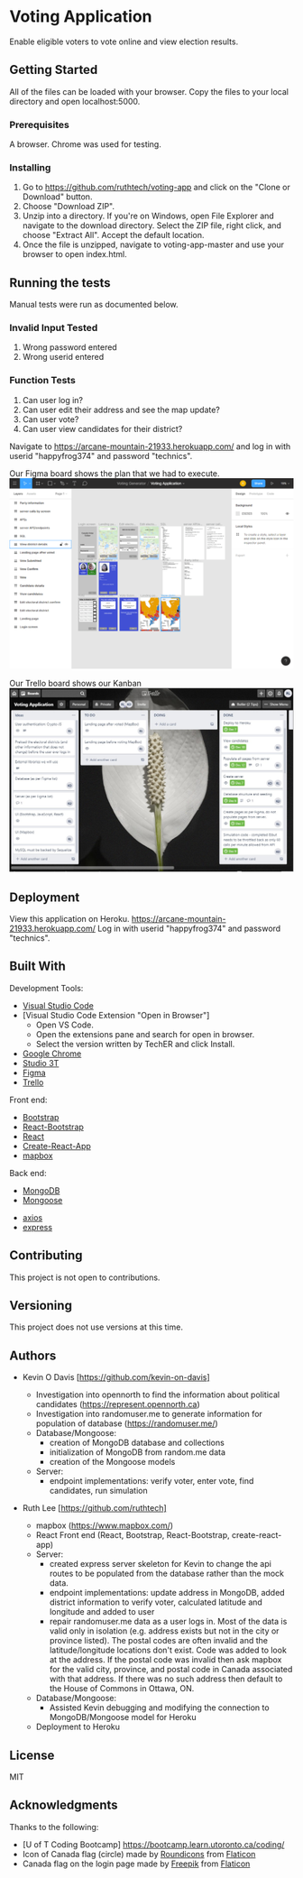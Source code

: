 # Voting Application
Enable eligible voters to vote online and view election results. 

## Getting Started
All of the files can be loaded with your browser. Copy the files to your local directory and open localhost:5000.

### Prerequisites
A browser. Chrome was used for testing. 

### Installing
1. Go to https://github.com/ruthtech/voting-app and click on the "Clone or Download" button. 
2. Choose "Download ZIP". 
3. Unzip into a directory. If you're on Windows, open File Explorer and navigate to the download directory. Select the ZIP file, right click, and choose "Extract All". Accept the default location.
4. Once the file is unzipped, navigate to voting-app-master and use your browser to open index.html.


## Running the tests

Manual tests were run as documented below.

### Invalid Input Tested
1. Wrong password entered
2. Wrong userid entered

### Function Tests
1. Can user log in?
2. Can user edit their address and see the map update?
3. Can user vote? 
4. Can user view candidates for their district?


Navigate to https://arcane-mountain-21933.herokuapp.com/ and log in with userid "happyfrog374" and password "technics".

Our Figma board shows the plan that we had to execute.
![./demo/figma.gif](./demo/figma.gif)

Our Trello board shows our Kanban
![./demo/trello.jpg](./demo/trello.jpg)


## Deployment
View this application on Heroku.  https://arcane-mountain-21933.herokuapp.com/ Log in with userid "happyfrog374" and password "technics".

## Built With
Development Tools:
  * [Visual Studio Code](https://code.visualstudio.com/docs/setup/setup-overview)
  * [Visual Studio Code Extension "Open in Browser"] 
    * Open VS Code.
    * Open the extensions pane and search for open in browser.
    * Select the version written by TechER and click Install.
  * [Google Chrome](https://www.google.com/chrome/browser/desktop/index.html)
  * [Studio 3T](https://studio3t.com/)
  * [Figma](https://www.figma.com)
  * [Trello](https://trello.com/)

Front end:
  * [Bootstrap](https://getbootstrap.com)
  * [React-Bootstrap](https://react-bootstrap.github.io/)
  * [React](https://reactjs.org/)
  * [Create-React-App](https://github.com/facebook/create-react-app)
  * [mapbox](https://www.mapbox.com/)

Back end:
  * [MongoDB](https://www.mongodb.com/)
  * [Mongoose](https://www.npmjs.com/package/mongoose)
  <!-- * [dotenv](https://www.npmjs.com/package/dotenv) -->
  * [axios](https://www.npmjs.com/package/axios)
  * [express](https://www.npmjs.com/package/express)


## Contributing
This project is not open to contributions.

## Versioning
This project does not use versions at this time. 

## Authors
* Kevin O Davis [https://github.com/kevin-on-davis]
   * Investigation into opennorth to find the information about political candidates (https://represent.opennorth.ca)
   * Investigation into randomuser.me to generate information for population of database (https://randomuser.me/)
   * Database/Mongoose: 
      * creation of MongoDB database and collections
      * initialization of MongoDB from random.me data
      * creation of the Mongoose models
   * Server: 
      * endpoint implementations: verify voter, enter vote, find candidates, run simulation


* Ruth Lee [https://github.com/ruthtech]
   * mapbox (https://www.mapbox.com/)
   * React Front end (React, Bootstrap, React-Bootstrap, create-react-app)
   * Server: 
       * created express server skeleton for Kevin to change the api routes to be populated from the database rather than the mock data. 
       * endpoint implementations: update address in MongoDB, added district information to verify voter, calculated latitude and longitude and added to user
       * repair randomuser.me data as a user logs in. Most of the data is valid only in isolation (e.g. address exists but not in the city or province listed). The postal codes are often invalid and the latitude/longitude locations don't exist. Code was added 
       to look at the address. If the postal code was invalid then ask mapbox for the valid city, province, and postal code
       in Canada associated with that address. If there was no such address then default to the House of Commons in Ottawa, ON.
   * Database/Mongoose:
       * Assisted Kevin debugging and modifying the connection to MongoDB/Mongoose model for Heroku
   * Deployment to Heroku

## License
MIT

## Acknowledgments
Thanks to the following:
* [U of T Coding Bootcamp] https://bootcamp.learn.utoronto.ca/coding/
* Icon of Canada flag (circle) made by [Roundicons](https://www.flaticon.com/authors/roundicons) from [Flaticon](https://www.flaticon.com/)
* Canada flag on the login page made by [Freepik](https://www.flaticon.com/authors/freepik) from [Flaticon](https://www.flaticon.com)


  
